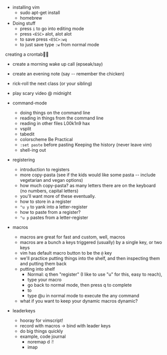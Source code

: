 * installing vim
  * sudo apt-get install
  * homebrew
* Doing stuff
  * press `i` to go into editing mode
  * press `<ESC>` alot, alot alot
  * to save press `<ESC>:wq`
  * to just save type `:w` from normal mode

creating a crontab
  * create a morning wake up call (epseak/say)
  * create an evening note (say -- remember the chicken)
  * rick-roll the next class (or your sibling)
  * play scary video @ midnight

* command-mode
  * doing things on the command line
  * reading in things from the command line
  * reading in other files
  L00k1n9 hax
  * vsplit
  * tabedit
  * colorscheme
  Be Practical
  * `:set paste` before pasting
  Keeping the history (never leave vim)
  * shell-ing out
* registering
  * introduction to registers
  * more copy-pasta (see if the kids would like some pasta -- include vegetarian and vegan options)
  * how much copy-pasta? as many letters there are on the keyboard (no numbers, capital letters)
  * you'll want more of these eventually.
  * how to store in a register
  * `"u y` to yank into a letter-register
  * how to paste from a register?
  * `"u p` pastes from a letter-register
* macros
  * macros are great for fast and custom, well, macros
  * macros are a bunch a keys triggered (usually) by a single key, or two keys
  * vim has default macro button to be the `@` key
  * we'll practice putting things into the shelf, and then inspecting them and putting them back
  * putting into shelf
    * Normal: q then "register" (I like to use "u" for this, easy to reach),
    * type your macro
    * go back to normal mode, then press q to complete
    * to 
    * type @u in normal mode to execute the any command
  * what if you want to keep your dynamic macros dynamic?
* leaderkeys
  * hooray for vimscript!
  * record with macros -> bind with leader keys
  * do big things quickly
  * example, code journal
    * noremap <leader>d :!
    * imap
  
